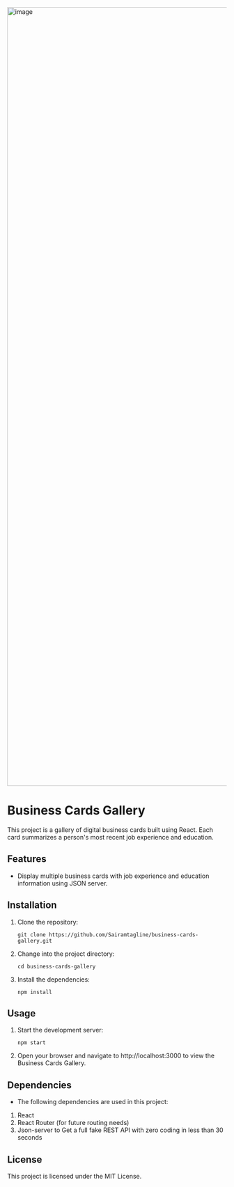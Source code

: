 <img width="1790" alt="image" src="https://github.com/Sairamtagline/business-cards-gallery/assets/60391196/737ecfb9-f368-4d95-8d16-14fb61eebfd3">

# Business Cards Gallery

This project is a gallery of digital business cards built using React. Each card summarizes a person's most recent job experience and education.

## Features

- Display multiple business cards with job experience and education information using JSON server.

## Installation

1. Clone the repository:

    ```shell
    git clone https://github.com/Sairamtagline/business-cards-gallery.git
2. Change into the project directory:
    ```shell
    cd business-cards-gallery
3. Install the dependencies:

    ```shell
    npm install

## Usage

1. Start the development server:

   ```shell
   npm start
2. Open your browser and navigate to http://localhost:3000 to view the Business Cards Gallery.

## Dependencies

- The following dependencies are used in this project:

1. React
2. React Router (for future routing needs)
3. Json-server to Get a full fake REST API with zero coding in less than 30 seconds

## License

This project is licensed under the MIT License.
